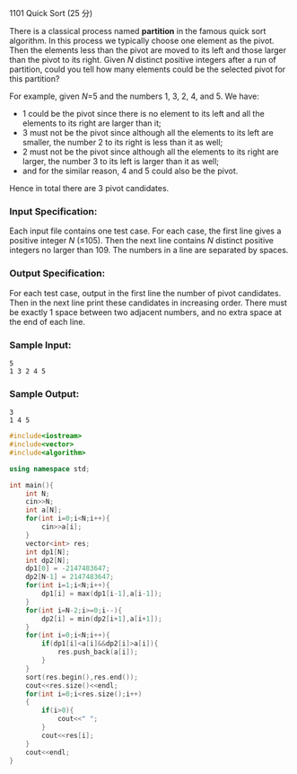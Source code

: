 1101 Quick Sort (25 分)

There is a classical process named **partition** in the famous quick sort algorithm. In this process we typically choose one element as the pivot. Then the elements less than the pivot are moved to its left and those larger than the pivot to its right. Given *N* distinct positive integers after a run of partition, could you tell how many elements could be the selected pivot for this partition?

For example, given *N*=5 and the numbers 1, 3, 2, 4, and 5. We have:

- 1 could be the pivot since there is no element to its left and all the elements to its right are larger than it;
- 3 must not be the pivot since although all the elements to its left are smaller, the number 2 to its right is less than it as well;
- 2 must not be the pivot since although all the elements to its right are larger, the number 3 to its left is larger than it as well;
- and for the similar reason, 4 and 5 could also be the pivot.

Hence in total there are 3 pivot candidates.

### Input Specification:

Each input file contains one test case. For each case, the first line gives a positive integer *N* (≤105). Then the next line contains *N* distinct positive integers no larger than 109. The numbers in a line are separated by spaces.

### Output Specification:

For each test case, output in the first line the number of pivot candidates. Then in the next line print these candidates in increasing order. There must be exactly 1 space between two adjacent numbers, and no extra space at the end of each line.

### Sample Input:

```in
5
1 3 2 4 5
```

### Sample Output:

```out
3
1 4 5
```

```c++
#include<iostream>
#include<vector>
#include<algorithm>

using namespace std;

int main(){
    int N;
    cin>>N;
    int a[N];
    for(int i=0;i<N;i++){
        cin>>a[i];
    }
    vector<int> res;
    int dp1[N];
    int dp2[N];
    dp1[0] = -2147483647;
    dp2[N-1] = 2147483647;
    for(int i=1;i<N;i++){
        dp1[i] = max(dp1[i-1],a[i-1]);
    }
    for(int i=N-2;i>=0;i--){
        dp2[i] = min(dp2[i+1],a[i+1]);
    }
    for(int i=0;i<N;i++){
        if(dp1[i]<a[i]&&dp2[i]>a[i]){
            res.push_back(a[i]);
        }
    }
    sort(res.begin(),res.end());
    cout<<res.size()<<endl;
    for(int i=0;i<res.size();i++)
    {
        if(i>0){
            cout<<" ";
        }
        cout<<res[i];
    }
    cout<<endl;
}
```

